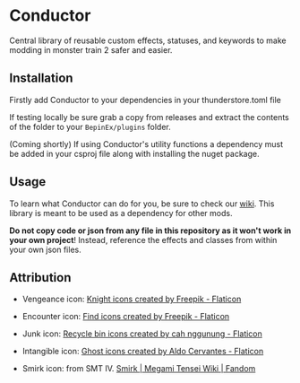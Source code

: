 # Conductor

Central library of reusable custom effects, statuses, and keywords to make modding in monster train 2 safer and easier.

## Installation

Firstly add Conductor to your dependencies in your thunderstore.toml file 

If testing locally be sure grab a copy from releases and extract the contents of the folder to your `BepinEx/plugins` folder.

(Coming shortly) If using Conductor's utility functions a dependency must be added in your csproj file along with installing the nuget package.

## Usage

To learn what Conductor can do for you, be sure to check our [wiki](https://github.com/Monster-Train-2-Modding-Group/Conductor/wiki). This library is meant to be used as a dependency for other mods. 

**Do not copy code or json from any file in this repository as it won't work in your own project**! Instead, reference the effects and classes from within your own json files.

## Attribution

- Vengeance icon: <a href="https://www.flaticon.com/free-icons/knight" title="knight icons">Knight icons created by Freepik - Flaticon</a>

- Encounter icon: [Find icons created by Freepik - Flaticon](https://www.flaticon.com/free-icons/find "find icons")

- Junk icon: [Recycle bin icons created by cah nggunung - Flaticon](https://www.flaticon.com/free-icons/recycle-bin "recycle bin icons")

- Intangible icon: [Ghost icons created by Aldo Cervantes - Flaticon](https://www.flaticon.com/free-icons/ghost "ghost icons")

- Smirk icon: from SMT IV. [Smirk | Megami Tensei Wiki | Fandom](https://megamitensei.fandom.com/wiki/Smirk)
